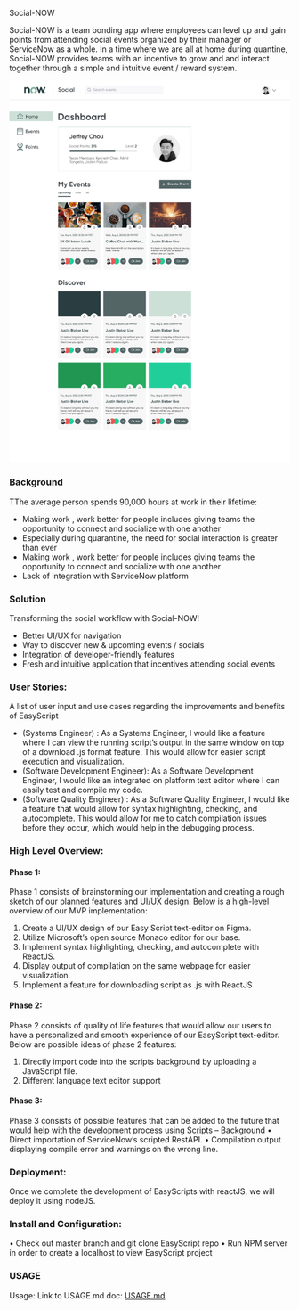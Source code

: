 Social-NOW

Social-NOW is a team bonding app where employees can level up and gain points from attending social events
organized by their manager or ServiceNow as a whole. In a time where we are all at home during quantine, Social-NOW
provides teams with an incentive to grow and and interact together through a simple and intuitive event / reward system.

![Social-NOW Diagram](./assets/diagram.png "Social-NOW Demo Diagram")

### Background
TThe average person spends 90,000 hours at work in their lifetime:
*	Making work , work better for people includes giving teams the opportunity to connect and socialize with one another
*	Especially during quarantine, the need for social interaction is greater than ever
*   Making work , work better for people includes giving teams the opportunity to connect and socialize with one another
*	Lack of integration with ServiceNow platform  

### Solution 
Transforming the social workflow with Social-NOW!	 
*	Better UI/UX for navigation 
*	Way to discover new & upcoming events / socials
*	Integration of developer-friendly features 
*	Fresh and intuitive application that incentives attending social events


### User Stories:

A list of user input and use cases regarding the improvements and benefits of EasyScript
*	(Systems Engineer) : As a Systems Engineer, I would like a feature where I can view the running script’s output in the same window on top of a download .js format feature. This would allow for easier script execution and visualization. 
* (Software Development Engineer): As a Software Development Engineer, I would like an integrated on platform text editor where I can easily test and compile my code.
*	(Software Quality Engineer) : As a Software Quality Engineer, I would like a feature that would allow for syntax highlighting, checking, and autocomplete. This would allow for me to catch compilation issues before they occur, which would help in the debugging process. 

### High Level Overview:
 
#### Phase 1:
Phase 1 consists of brainstorming our implementation and creating a rough sketch of our planned features and UI/UX design. Below is a high-level overview of our MVP implementation:
1.	Create a UI/UX design of our Easy Script text-editor on Figma. 
2.	Utilize Microsoft’s open source Monaco editor for our base.
3.	Implement syntax highlighting, checking, and autocomplete with ReactJS. 
4.	Display output of compilation on the same webpage for easier visualization. 
5.	Implement a feature for downloading script as .js with ReactJS

#### Phase 2: 
Phase 2 consists of quality of life features that would allow our users to have a personalized and smooth experience of our EasyScript text-editor.
Below are possible ideas of phase 2 features:
1.	Directly import code into the scripts background by uploading a JavaScript file.
2.	Different language text editor support 

#### Phase 3:
Phase 3 consists of possible features that can be added to the future that would help with the development process using Scripts – Background
•	Direct importation of ServiceNow’s scripted RestAPI.
•	Compilation output displaying compile error and warnings on the wrong line.

### Deployment:
Once we complete the development of EasyScripts with reactJS, we will deploy it using nodeJS.

### Install and Configuration:  
•	Check out master branch and git clone EasyScript repo
•	Run NPM server in order to create a localhost to view EasyScript project
 
### USAGE
Usage: Link to USAGE.md doc: [USAGE.md](./USAGE.md) 

